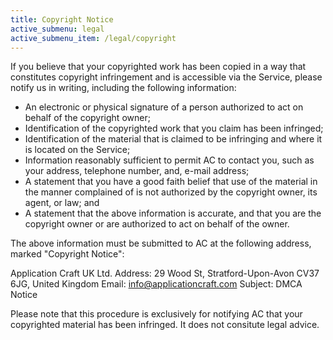 ```yaml
---
title: Copyright Notice
active_submenu: legal
active_submenu_item: /legal/copyright
---
```


If you believe that your copyrighted work has been copied in a way that constitutes copyright infringement and is accessible via the Service, please notify us in writing, including the following information:

 - An electronic or physical signature of a person authorized to act on behalf of the copyright owner;
 - Identification of the copyrighted work that you claim has been infringed;
 - Identification of the material that is claimed to be infringing and where it is located on the Service;
 - Information reasonably sufficient to permit AC to contact you, such as your address, telephone number, and, e-mail address;
 - A statement that you have a good faith belief that use of the material in the manner complained of is not authorized by the copyright owner, its agent, or law; and
 - A statement that the above information is accurate, and that you are the copyright owner or are authorized to act on behalf of the owner.

The above information must be submitted to AC at the following address, marked "Copyright Notice":

Application Craft UK Ltd.
Address: 29 Wood St, Stratford-Upon-Avon CV37 6JG, United Kingdom
Email: info@applicationcraft.com
Subject: DMCA Notice

Please note that this procedure is exclusively for notifying AC that your copyrighted material has been infringed. It does not consitute legal advice.

